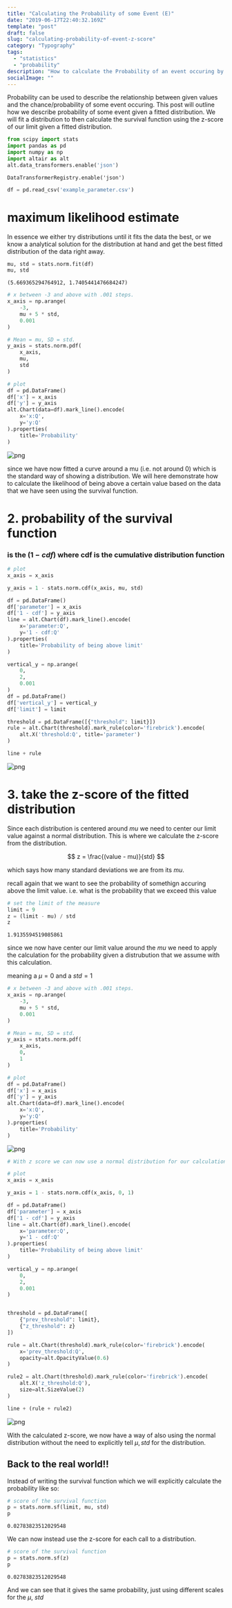 ```yaml
---
title: "Calculating the Probability of some Event (E)"
date: "2019-06-17T22:40:32.169Z"
template: "post"
draft: false
slug: "calculating-probability-of-event-z-score"
category: "Typography"
tags:
  - "statistics"
  - "probability"
description: "How to calculate the Probability of an event occuring by also using the Z-score"
socialImage: ""
---
```


Probability can be used to describe the relationship between given values and the chance/probability of some event occuring.
This post will outline how we describe probability of some event given a fitted distribution.
We will fit a distribution to then calculate the survival function using the z-score of our limit given a fitted distribution.


```python
from scipy import stats
import pandas as pd
import numpy as np
import altair as alt
alt.data_transformers.enable('json')
```




    DataTransformerRegistry.enable('json')




```python
df = pd.read_csv('example_parameter.csv')
```

# maximum likelihood estimate

In essence we either try distributions until it fits the data the best, or we know a analytical solution for the distribution at hand and get the best fitted distribution of the data right away.


```python
mu, std = stats.norm.fit(df)
mu, std
```




    (5.669365294764912, 1.7405441476684247)




```python
# x between -3 and above with .001 steps.
x_axis = np.arange(
    -3, 
    mu + 5 * std, 
    0.001
)

# Mean = mu, SD = std.
y_axis = stats.norm.pdf(
    x_axis,
    mu,
    std
)

# plot
df = pd.DataFrame()
df['x'] = x_axis
df['y'] = y_axis
alt.Chart(data=df).mark_line().encode(
    x='x:Q',
    y='y:Q'
).properties(
    title='Probability'
)

```




![png](/assets/blog/calculating-probability-of-event-z-score/output_6_0.png)



since we have now fitted a curve around a mu (i.e. not around 0) which is the standard way of showing a distribution.
We will here demonstrate how to calculate the likelihood of being above a certain value based on the data that we have seen using the survival function.

# 2. probability of the survival function
### is the $(1 - cdf)$ where cdf is the cumulative distribution function


```python
# plot
x_axis = x_axis

y_axis = 1 - stats.norm.cdf(x_axis, mu, std)

df = pd.DataFrame()
df['parameter'] = x_axis
df['1 - cdf'] = y_axis
line = alt.Chart(df).mark_line().encode(
    x='parameter:Q',
    y='1 - cdf:Q'
).properties(
    title='Probability of being above limit'
)

vertical_y = np.arange(
    0, 
    2, 
    0.001
)
df = pd.DataFrame()
df['vertical_y'] = vertical_y
df['limit'] = limit

threshold = pd.DataFrame([{"threshold": limit}])
rule = alt.Chart(threshold).mark_rule(color='firebrick').encode(
    alt.X('threshold:Q', title='parameter')
)

line + rule
```




![png](/assets/blog/calculating-probability-of-event-z-score/output_8_0.png)



# 3. take the z-score of the fitted distribution

Since each distribution is centered around $mu$ we need to center our limit value against a normal distribution.
This is where we calculate the z-score from the distribution.

$$
z = \frac{(value - mu)}{std}
$$

which says how many standard deviations we are from its $mu$.

recall again that we want to see the probability of somethign accuring above the limit value.
i.e. what is the probability that we exceed this value


```python
# set the limit of the measure
limit = 9
z = (limit - mu) / std
z
```




    1.9135594519085861



since we now have center our limit value around the $mu$ we need to apply the calculation for the probability given a distrubution that we assume with this calculation.

meaning a $\mu=0$ and a $std=1$


```python
# x between -3 and above with .001 steps.
x_axis = np.arange(
    -3, 
    mu + 5 * std, 
    0.001
)

# Mean = mu, SD = std.
y_axis = stats.norm.pdf(
    x_axis,
    0,
    1
)

# plot
df = pd.DataFrame()
df['x'] = x_axis
df['y'] = y_axis
alt.Chart(data=df).mark_line().encode(
    x='x:Q',
    y='y:Q'
).properties(
    title='Probability'
)
```




![png](/assets/blog/calculating-probability-of-event-z-score/output_12_0.png)




```python
# With z score we can now use a normal distribution for our calculations

# plot
x_axis = x_axis

y_axis = 1 - stats.norm.cdf(x_axis, 0, 1)

df = pd.DataFrame()
df['parameter'] = x_axis
df['1 - cdf'] = y_axis
line = alt.Chart(df).mark_line().encode(
    x='parameter:Q',
    y='1 - cdf:Q'
).properties(
    title='Probability of being above limit'
)

vertical_y = np.arange(
    0, 
    2, 
    0.001
)


threshold = pd.DataFrame([
    {"prev_threshold": limit},
    {"z_threshold": z}
])

rule = alt.Chart(threshold).mark_rule(color='firebrick').encode(
    x='prev_threshold:Q',
    opacity=alt.OpacityValue(0.6)
)

rule2 = alt.Chart(threshold).mark_rule(color='firebrick').encode(
    alt.X('z_threshold:Q'),
    size=alt.SizeValue(2)
)

line + (rule + rule2)
```




![png](/assets/blog/calculating-probability-of-event-z-score/output_13_0.png)



With the calculated z-score, we now have a way of also using the normal distribution without the need to explicitly tell $\mu, std$ for the distribution.

## Back to the real world!!

Instead of writing the survival function which we will explicitly calculate the probability like so:


```python
# score of the survival function
p = stats.norm.sf(limit, mu, std)
p
```




    0.02783823512029548



We can now instead use the z-score for each call to a distribution.


```python
# score of the survival function
p = stats.norm.sf(z)
p
```




    0.02783823512029548



And we can see that it gives the same probability, just using different scales for the $\mu$, $std$
